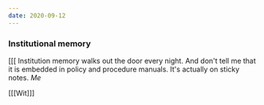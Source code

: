 ```yaml
---
date: 2020-09-12
---
```


### Institutional memory

[[[ Institution memory walks out the door every night. And don't tell me that it is embedded in policy and procedure manuals. It's actually on sticky notes. *Me*

[[[Wit]]]

